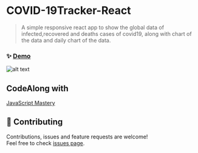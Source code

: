 # COVID-19Tracker-React

> A simple responsive react app to show the global data of infected,recovered and deaths cases of covid19, along with chart of the data and daily chart of the data.

### ✨ [Demo]()

![alt text](demoScreen.gif)

## CodeAlong with

[JavaScript Mastery](https://www.youtube.com/watch?v=khJlrj3Y6Ls)

## 🤝 Contributing

Contributions, issues and feature requests are welcome!<br />Feel free to check [issues page](https://github.com/MoSaif00/covid-19tracker-react/issues).
